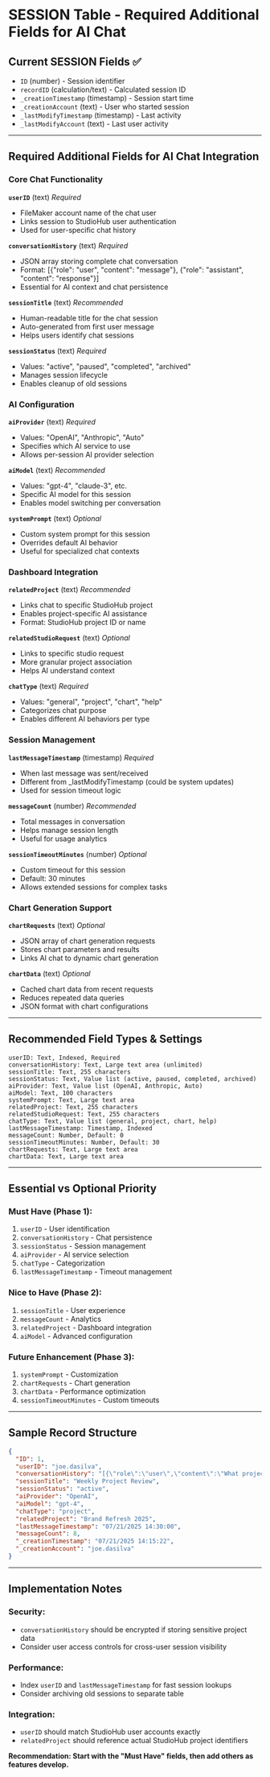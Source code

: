 # SESSION Table - Required Additional Fields for AI Chat

## Current SESSION Fields ✅
- `ID` (number) - Session identifier
- `recordID` (calculation/text) - Calculated session ID
- `_creationTimestamp` (timestamp) - Session start time
- `_creationAccount` (text) - User who started session
- `_lastModifyTimestamp` (timestamp) - Last activity
- `_lastModifyAccount` (text) - Last user activity

---

## Required Additional Fields for AI Chat Integration

### Core Chat Functionality

**`userID`** (text) *Required*
- FileMaker account name of the chat user
- Links session to StudioHub user authentication
- Used for user-specific chat history

**`conversationHistory`** (text) *Required*
- JSON array storing complete chat conversation
- Format: [{"role": "user", "content": "message"}, {"role": "assistant", "content": "response"}]
- Essential for AI context and chat persistence

**`sessionTitle`** (text) *Recommended*
- Human-readable title for the chat session
- Auto-generated from first user message
- Helps users identify chat sessions

**`sessionStatus`** (text) *Required*
- Values: "active", "paused", "completed", "archived"
- Manages session lifecycle
- Enables cleanup of old sessions

### AI Configuration

**`aiProvider`** (text) *Required*
- Values: "OpenAI", "Anthropic", "Auto"
- Specifies which AI service to use
- Allows per-session AI provider selection

**`aiModel`** (text) *Recommended*
- Values: "gpt-4", "claude-3", etc.
- Specific AI model for this session
- Enables model switching per conversation

**`systemPrompt`** (text) *Optional*
- Custom system prompt for this session
- Overrides default AI behavior
- Useful for specialized chat contexts

### Dashboard Integration

**`relatedProject`** (text) *Recommended*
- Links chat to specific StudioHub project
- Enables project-specific AI assistance
- Format: StudioHub project ID or name

**`relatedStudioRequest`** (text) *Optional*
- Links to specific studio request
- More granular project association
- Helps AI understand context

**`chatType`** (text) *Required*
- Values: "general", "project", "chart", "help"
- Categorizes chat purpose
- Enables different AI behaviors per type

### Session Management

**`lastMessageTimestamp`** (timestamp) *Required*
- When last message was sent/received
- Different from _lastModifyTimestamp (could be system updates)
- Used for session timeout logic

**`messageCount`** (number) *Recommended*
- Total messages in conversation
- Helps manage session length
- Useful for usage analytics

**`sessionTimeoutMinutes`** (number) *Optional*
- Custom timeout for this session
- Default: 30 minutes
- Allows extended sessions for complex tasks

### Chart Generation Support

**`chartRequests`** (text) *Optional*
- JSON array of chart generation requests
- Stores chart parameters and results
- Links AI chat to dynamic chart generation

**`chartData`** (text) *Optional*
- Cached chart data from recent requests
- Reduces repeated data queries
- JSON format with chart configurations

---

## Recommended Field Types & Settings

```
userID: Text, Indexed, Required
conversationHistory: Text, Large text area (unlimited)
sessionTitle: Text, 255 characters
sessionStatus: Text, Value list (active, paused, completed, archived)
aiProvider: Text, Value list (OpenAI, Anthropic, Auto)
aiModel: Text, 100 characters
systemPrompt: Text, Large text area
relatedProject: Text, 255 characters
relatedStudioRequest: Text, 255 characters
chatType: Text, Value list (general, project, chart, help)
lastMessageTimestamp: Timestamp, Indexed
messageCount: Number, Default: 0
sessionTimeoutMinutes: Number, Default: 30
chartRequests: Text, Large text area
chartData: Text, Large text area
```

---

## Essential vs Optional Priority

### Must Have (Phase 1):
1. `userID` - User identification
2. `conversationHistory` - Chat persistence
3. `sessionStatus` - Session management
4. `aiProvider` - AI service selection
5. `chatType` - Categorization
6. `lastMessageTimestamp` - Timeout management

### Nice to Have (Phase 2):
1. `sessionTitle` - User experience
2. `messageCount` - Analytics
3. `relatedProject` - Dashboard integration
4. `aiModel` - Advanced configuration

### Future Enhancement (Phase 3):
1. `systemPrompt` - Customization
2. `chartRequests` - Chart generation
3. `chartData` - Performance optimization
4. `sessionTimeoutMinutes` - Custom timeouts

---

## Sample Record Structure

```json
{
  "ID": 1,
  "userID": "joe.dasilva",
  "conversationHistory": "[{\"role\":\"user\",\"content\":\"What projects are due this week?\"},{\"role\":\"assistant\",\"content\":\"Based on your StudioHub data, you have 3 projects due this week...\"}]",
  "sessionTitle": "Weekly Project Review",
  "sessionStatus": "active",
  "aiProvider": "OpenAI",
  "aiModel": "gpt-4",
  "chatType": "project",
  "relatedProject": "Brand Refresh 2025",
  "lastMessageTimestamp": "07/21/2025 14:30:00",
  "messageCount": 8,
  "_creationTimestamp": "07/21/2025 14:15:22",
  "_creationAccount": "joe.dasilva"
}
```

---

## Implementation Notes

### Security:
- `conversationHistory` should be encrypted if storing sensitive project data
- Consider user access controls for cross-user session visibility

### Performance:
- Index `userID` and `lastMessageTimestamp` for fast session lookups
- Consider archiving old sessions to separate table

### Integration:
- `userID` should match StudioHub user accounts exactly
- `relatedProject` should reference actual StudioHub project identifiers

**Recommendation: Start with the "Must Have" fields, then add others as features develop.**
